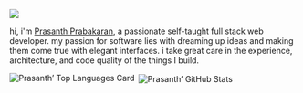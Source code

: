 ![](https://visitor-badge.glitch.me/badge?page_id=prasanthprabakaran.prasanthprabakaran)
<br/>

hi, i'm [Prasanth Prabakaran](https://prasanthpraba.tech), a passionate self-taught full stack web developer. my passion for software lies with dreaming up ideas and making them come true with elegant interfaces. i take great care in the experience, architecture, and code quality of the things I build.

<p><img align="left" src="https://github-readme-stats.vercel.app/api/top-langs/?username=prasanthprabakaran&theme=algolia" alt="Prasanth’ Top Languages Card" /><p/>

<p>&nbsp;<img align="center" src="https://github-readme-stats.vercel.app/api?username=prasanthprabakaran&theme=algolia&show_icons=true&count_private=true&hide=contribs,prs)" alt="Prasanth’ GitHub Stats" /><p/>


<!--
**prasanthprabakaran/prasanthprabakaran** is a ✨ _special_ ✨ repository because its `README.md` (this file) appears on your GitHub profile.

Here are some ideas to get you started:

- 🔭 I’m currently working on ...
- 🌱 I’m currently learning ...
- 👯 I’m looking to collaborate on ...
- 🤔 I’m looking for help with ...
- 💬 Ask me about ...
- 📫 How to reach me: ...
- 😄 Pronouns: ...
- ⚡ Fun fact: ...
-->
